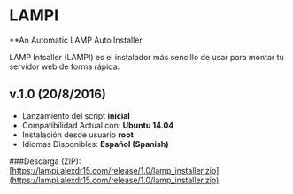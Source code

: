 # LAMPI
**An Automatic LAMP Auto Installer

LAMP Intsaller (LAMPI) es el instalador más sencillo de usar para montar tu servidor web de forma rápida.

## v.1.0 (20/8/2016)
* Lanzamiento del script **inicial**
* Compatibilidad Actual con: **Ubuntu 14.04**
* Instalación desde usuario **root**
* Idiomas Disponibles: **Español (Spanish)**

###Descarga (ZIP): [https://lampi.alexdr15.com/release/1.0/lamp_installer.zip](https://lampi.alexdr15.com/release/1.0/lamp_installer.zip)
